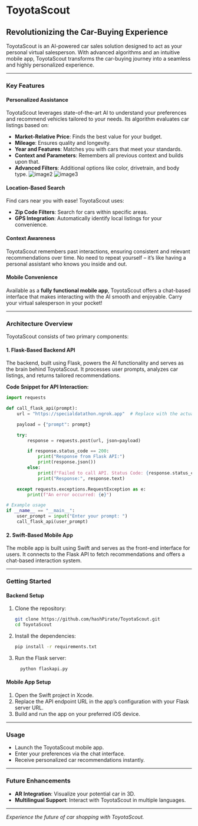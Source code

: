 # ToyotaScout

## Revolutionizing the Car-Buying Experience
ToyotaScout is an AI-powered car sales solution designed to act as your personal virtual salesperson. With advanced algorithms and an intuitive mobile app, ToyotaScout transforms the car-buying journey into a seamless and highly personalized experience.

---

### Key Features

#### Personalized Assistance
ToyotaScout leverages state-of-the-art AI to understand your preferences and recommend vehicles tailored to your needs. Its algorithm evaluates car listings based on:
- **Market-Relative Price**: Finds the best value for your budget.
- **Mileage**: Ensures quality and longevity.
- **Year and Features**: Matches you with cars that meet your standards.
- **Context and Parameters**: Remembers all previous context and builds upon that.
- **Advanced Filters**: Additional options like color, drivetrain, and body type.
![image2](https://github.com/user-attachments/assets/11a3d139-11a6-49ef-85a0-7deb0c23365f)
![image3](https://github.com/user-attachments/assets/9518dc0d-f2a0-4a1b-a6d6-25c6a3dcfb84)

#### Location-Based Search
Find cars near you with ease! ToyotaScout uses:
- **Zip Code Filters**: Search for cars within specific areas.
- **GPS Integration**: Automatically identify local listings for your convenience.

#### Context Awareness
ToyotaScout remembers past interactions, ensuring consistent and relevant recommendations over time. No need to repeat yourself – it’s like having a personal assistant who knows you inside and out.

#### Mobile Convenience
Available as a **fully functional mobile app**, ToyotaScout offers a chat-based interface that makes interacting with the AI smooth and enjoyable. Carry your virtual salesperson in your pocket!

---

### Architecture Overview
ToyotaScout consists of two primary components:

#### 1. **Flask-Based Backend API**
The backend, built using Flask, powers the AI functionality and serves as the brain behind ToyotaScout. It processes user prompts, analyzes car listings, and returns tailored recommendations.

**Code Snippet for API Interaction:**
```python
import requests

def call_flask_api(prompt):
    url = "https://specialdatathon.ngrok.app"  # Replace with the actual Flask server URL

    payload = {"prompt": prompt}

    try:
        response = requests.post(url, json=payload)

        if response.status_code == 200:
            print("Response from Flask API:")
            print(response.json())
        else:
            print(f"Failed to call API. Status Code: {response.status_code}")
            print("Response:", response.text)

    except requests.exceptions.RequestException as e:
        print(f"An error occurred: {e}")

# Example usage
if __name__ == "__main__":
    user_prompt = input("Enter your prompt: ")
    call_flask_api(user_prompt)
```

#### 2. **Swift-Based Mobile App**
The mobile app is built using Swift and serves as the front-end interface for users. It connects to the Flask API to fetch recommendations and offers a chat-based interaction system.

---

### Getting Started

#### Backend Setup
1. Clone the repository:
   ```bash
   git clone https://github.com/hashPirate/ToyotaScout.git
   cd ToyotaScout
   ```
2. Install the dependencies:
   ```bash
   pip install -r requirements.txt
   ```
3. Run the Flask server:
   ```bash
     python flaskapi.py
   ```

#### Mobile App Setup
1. Open the Swift project in Xcode.
2. Replace the API endpoint URL in the app’s configuration with your Flask server URL.
3. Build and run the app on your preferred iOS device.

---

### Usage
- Launch the ToyotaScout mobile app.
- Enter your preferences via the chat interface.
- Receive personalized car recommendations instantly.

---

### Future Enhancements
- **AR Integration**: Visualize your potential car in 3D.
- **Multilingual Support**: Interact with ToyotaScout in multiple languages.


----

*Experience the future of car shopping with ToyotaScout.*

